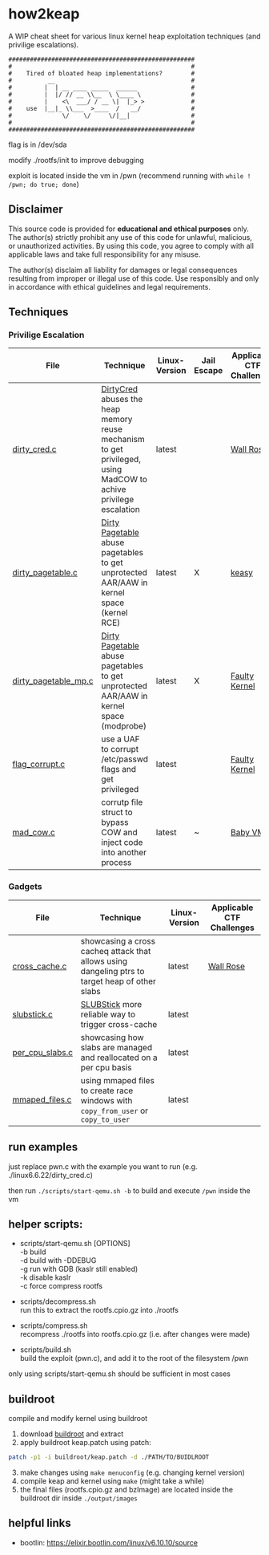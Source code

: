 # how2keap

A WIP cheat sheet for various linux kernel heap exploitation techniques (and privilige escalations).

```
####################################################
#                                                  #
#    Tired of bloated heap implementations?        #
#          __                                      #
#         |  | __ ____ _____  ______               #
#         |  |/ // __ \\__  \ \____ \              #
#         |    <\  ___/ / __ \|  |_> >             #
#    use  |__|_ \\___  >____  /   __/              #
#              \/    \/     \/|__|                 #
#                                                  #
####################################################
```

flag is in /dev/sda

modify ./rootfs/init to improve debugging

exploit is located inside the vm in /pwn (recommend running with `while ! /pwn; do true; done`)

## Disclaimer

This source code is provided for **educational and ethical purposes** only. The author(s) strictly prohibit any use of this code for unlawful, malicious, or unauthorized activities. By using this code, you agree to comply with all applicable laws and take full responsibility for any misuse.

The author(s) disclaim all liability for damages or legal consequences resulting from improper or illegal use of this code. Use responsibly and only in accordance with ethical guidelines and legal requirements.

## Techniques

### Privilige Escalation

| File                          | Technique                                                    | Linux-Version | Jail Escape | Applicable CTF Challenges                             |
| - | - | - | - | - |
| [dirty\_cred.c](/linux6.10.10/dirty_cred.c) | [DirtyCred](https://github.com/Markakd/DirtyCred) abuses the heap memory reuse mechanism to get privileged, using MadCOW to achive privilege escalation  | latest          | | [Wall Rose](https://ctf2023.hitcon.org/dashboard/#15) |
| [dirty\_pagetable.c](/linux6.6.22/dirty_pagetable.c) | [Dirty Pagetable](https://yanglingxi1993.github.io/dirty_pagetable/dirty_pagetable.html) abuse pagetables to get unprotected AAR/AAW in kernel space (kernel RCE) | latest        | X| [keasy](https://ptr-yudai.hatenablog.com/entry/2023/12/08/093606#Dirty-Pagetable) |
| [dirty\_pagetable\_mp.c](/linux6.6.22/dirty_pagetable_mp.c) | [Dirty Pagetable](https://yanglingxi1993.github.io/dirty_pagetable/dirty_pagetable.html) abuse pagetables to get unprotected AAR/AAW in kernel space (modprobe) | latest        | X | [Faulty Kernel](https://github.com/DownUnderCTF/Challenges_2024_Public/tree/main/pwn/faulty-kernel) |
| [flag\_corrupt.c](/linux6.10.10/flag_corrupt.c) | use a UAF to corrupt /etc/passwd flags and get privileged | latest        |   | [Faulty Kernel](https://github.com/DownUnderCTF/Challenges_2024_Public/tree/main/pwn/faulty-kernel) |
| [mad\_cow.c](/linux6.10.10/mad\_cow.c) | corrutp file struct to bypass COW and inject code into another process | latest        | ~ | [Baby VMA](https://github.com/ECSC2024/ECSC2024-CTF-Jeopardy/tree/main/pwn05) |

### Gadgets
| File                          | Technique                                                    | Linux-Version | Applicable CTF Challenges                             |
| - | - | - | - |
| [cross\_cache.c](/linux6.6.22/cross_cache.c) | showcasing a cross cacheq attack that allows using dangeling ptrs to target heap of other slabs | latest  | [Wall Rose](https://ctf2023.hitcon.org/dashboard/#15)
| [slubstick.c](/linux6.6.22/slubstick.c) | [SLUBStick](https://github.com/IAIK/SLUBStick) more reliable way to trigger cross-cache  | latest        |  |
| [per\_cpu\_slabs.c](/linux6.6.22/per_cpu_slabs.c) | showcasing how slabs are managed and reallocated on a per cpu basis| latest  |
| [mmaped\_files.c](/linux6.6.22/mmaped_files.c) |   using mmaped files to create race windows with `copy_from_user` or `copy_to_user`  | latest |


## run examples
just replace pwn.c with the example you want to run (e.g. ./linux6.6.22/dirty\_cred.c)

then run `./scripts/start-qemu.sh -b` to build and execute `/pwn` inside the vm

## helper scripts:

+ scripts/start-qemu.sh [OPTIONS]\
  -b build \
  -d build with -DDEBUG\
  -g run with GDB (kaslr still enabled)\
  -k disable kaslr \
  -c force compress rootfs

+ scripts/decompress.sh\
  run this to extract the rootfs.cpio.gz into ./rootfs

+ scripts/compress.sh\
  recompress ./rootfs into rootfs.cpio.gz (i.e. after changes were made)

+ scripts/build.sh\
  build the exploit (pwn.c), and add it to the root of the filesystem /pwn


only using scripts/start-qemu.sh should be sufficient in most cases

## buildroot
compile and modify kernel using buildroot

1. download [buildroot](https://buildroot.org/download.html) and extract
2. apply buildroot keap.patch using patch:
```bash
patch -p1 -i buildroot/keap.patch -d ./PATH/TO/BUIDLROOT
```
3. make changes using `make menuconfig` (e.g. changing kernel version)
4. compile keap and kernel using `make` (might take a while)
5. the final files (rootfs.cpio.gz and bzImage) are located inside the buildroot dir inside `./output/images`

## helpful links
+ bootlin: https://elixir.bootlin.com/linux/v6.10.10/source
